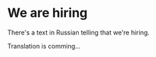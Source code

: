 <!--
{
    "title": "We are hiring",
    "createDate": "24-09-2013",
    "editDate": "",
    "summary": "",
    "thumbnail": "",
    "authors": [],
    "tags": [],
    "translators": [],
    "type": "page"
}
#META_LABEL-->

We are hiring
=============

There's a text in Russian telling that we're hiring.

Translation is comming...
